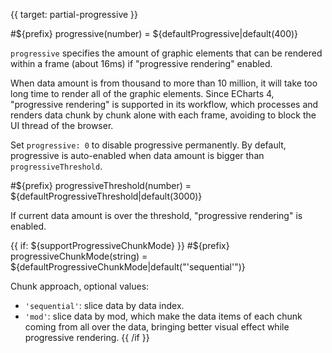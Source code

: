 
{{ target: partial-progressive }}

#${prefix} progressive(number) = ${defaultProgressive|default(400)}

`progressive` specifies the amount of graphic elements that can be rendered within a frame (about 16ms) if "progressive rendering" enabled.

When data amount is from thousand to more than 10 million, it will take too long time to render all of the graphic elements. Since ECharts 4, "progressive rendering" is supported in its workflow, which processes and renders data chunk by chunk alone with each frame, avoiding to block the UI thread of the browser.

Set `progressive: 0` to disable progressive permanently. By default, progressive is auto-enabled when data amount is bigger than `progressiveThreshold`.

#${prefix} progressiveThreshold(number) = ${defaultProgressiveThreshold|default(3000)}

If current data amount is over the threshold, "progressive rendering" is enabled.

{{ if: ${supportProgressiveChunkMode} }}
#${prefix} progressiveChunkMode(string) = ${defaultProgressiveChunkMode|default("'sequential'")}

Chunk approach, optional values:
+ `'sequential'`: slice data by data index.
+ `'mod'`: slice data by mod, which make the data items of each chunk coming from all over the data, bringing better visual effect while progressive rendering.
{{ /if }}

